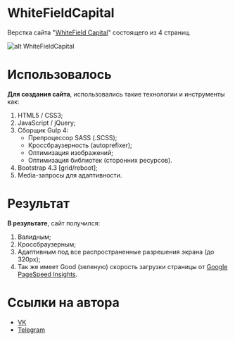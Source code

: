 # WhiteFieldCapital
Верстка сайта "[WhiteField Capital](https://rust4mchik.github.io/WhiteFieldCapital/)" состоящего из 4 страниц.

![alt WhiteFieldCapital](https://pp.userapi.com/c854224/v854224514/a12b5/5S7gxF4JrGg.jpg)

# Использовалось
**Для создания сайта**, использовались такие технологии и инструменты как:
1. HTML5 / CSS3;
2. JavaScript / jQuery;
3. Сборщик Gulp 4:
    + Препроцессор SASS (.SCSS);
    + Кроссбраузерность (autoprefixer);
    + Оптимизация изображений;
    + Оптимизация библиотек (сторонних ресурсов). 
4. Bootstrap 4.3 [grid/reboot];
5. Media-запросы для адаптивности.

# Результат
**В результате**, сайт получился:
1. Валидным;
2. Кроссбраузерным;
3. Адаптивным под все распространенные разрешения экрана (до 320px);
4. Так же имеет Good (зеленую) скорость загрузки страницы от [Google PageSpeed Insights](https://developers.google.com/speed/pagespeed/insights/).

# Ссылки на автора
 - [VK](https://vk.com/rustam4ikru)
 - [Telegram](t.me/rust4mchik)